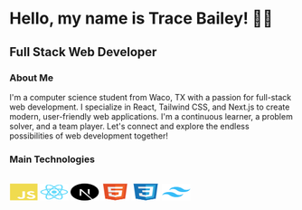 # Hello, my name is Trace Bailey! :wave::smiley: 

## Full Stack Web Developer

### About Me
I'm a computer science student from Waco, TX with a passion for full-stack web development. I specialize in React, Tailwind CSS, and Next.js to create modern, user-friendly web applications. I'm a continuous learner, a problem solver, and a team player. Let's connect and explore the endless possibilities of web development together!

### Main Technologies

<div style="display: inline_block"><br>
  <img align="center" alt="Javascript" height="30" width="50" src="https://raw.githubusercontent.com/devicons/devicon/master/icons/javascript/javascript-plain.svg">  
  <img align="center" alt="React" height="30" width="50" src="https://raw.githubusercontent.com/devicons/devicon/master/icons/react/react-original.svg">
  <img align="center" alt="NextJS" height="30" width="50" src="https://raw.githubusercontent.com/devicons/devicon/55609aa5bd817ff167afce0d965585c92040787a/icons/nextjs/nextjs-original.svg">
  <img align="center" alt="HTML" height="30" width="50" src="https://raw.githubusercontent.com/devicons/devicon/master/icons/html5/html5-original.svg">
  <img align="center" alt="CSS" height="30" width="50" src="https://raw.githubusercontent.com/devicons/devicon/master/icons/css3/css3-original.svg">
  <img align="center" alt="Tailwind CSS" height="30" width="50" src="https://raw.githubusercontent.com/devicons/devicon/55609aa5bd817ff167afce0d965585c92040787a/icons/tailwindcss/tailwindcss-plain.svg">
</div> 
